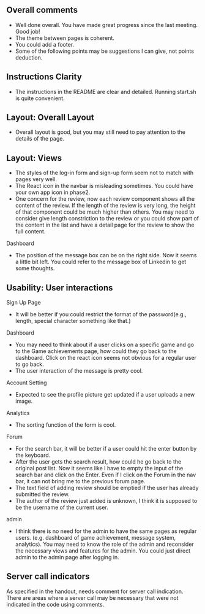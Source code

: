## Overall comments  
  
- Well done overall. You have made great progress since the last meeting. Good job!  
- The theme between pages is coherent.  
- You could add a footer.  
- Some of the following points may be suggestions I can give, not points deduction.  
  
## Instructions Clarity  
  
- The instructions in the README are clear and detailed. Running start.sh is quite convenient.  
  
## Layout: Overall Layout  
  
- Overall layout is good, but you may still need to pay attention to the details of the page.  
  
## Layout: Views  
  
- The styles of the log-in form and sign-up form seem not to match with pages very well.  
- The React icon in the navbar is misleading sometimes. You could have your own app icon in phase2.  
- One concern for the review, now each review component shows all the content of the review. If the length of the review is very long, the height of that component could be much higher than others. You may need to consider give length constriction to the review or you could show part of the content in the list and have a detail page for the review to show the full content.  
  
Dashboard  
  
- The position of the message box can be on the right side. Now it seems a little bit left. You could refer to the message box of Linkedin to get some thoughts.  
  
## Usability: User interactions  
  
Sign Up Page  
  
- It will be better if you could restrict the format of the password(e.g., length, special character something like that.)  
  
Dashboard  
  
- You may need to think about if a user clicks on a specific game and go to the Game achievements page, how could they go back to the dashboard. Click on the react icon seems not obvious for a regular user to go back.  
- The user interaction of the message is pretty cool.  
  
Account Setting  
  
- Expected to see the profile picture get updated if a user uploads a new image.  

Analytics  

- The sorting function of the form is cool.  
  
Forum  
  
- For the search bar, it will be better if a user could hit the enter button by the keyboard.  
- After the user gets the search result, how could he go back to the original post list. Now it seems like I have to empty the input of the search bar and click on the Enter. Even if I click on the Forum in the nav bar, it can not bring me to the previous forum page.  
- The text field of adding review should be emptied if the user has already submitted the review.  
- The author of the review just added is unknown, I think it is supposed to be the username of the current user.  
  
admin  
  
- I think there is no need for the admin to have the same pages as regular users. (e.g. dashboard of game achievement, message system, analytics). You may need to know the role of the admin and reconsider the necessary views and features for the admin. You could just direct admin to the admin page after logging in.  
  
## Server call indicators  
  
As specified in the handout, needs comment for server call indication. There are areas where a server call may be necessary that were not indicated in the code using comments.  
